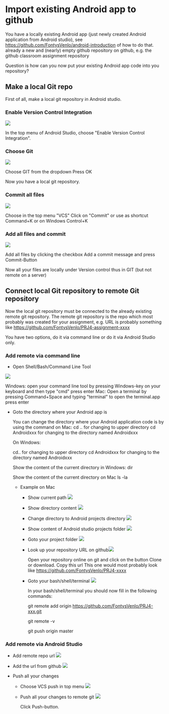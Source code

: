 # Import existing Android app to github

You have
a locally existing Android app (just newly created Android application from Android studio), see https://github.com/FontysVenlo/android-introduction of how to do that. 
already a new and (nearly) empty github repository on github, e.g. the github classroom assignment repository

Question is how can you now put your existing Android app code into you repository?

## Make a local Git repo

First of all, make a local git repository in Android studio.

### Enable Version Control Integration

![](assets/1f4340445ef2ff00580e584e6c91395816aef8854be92b9403f3a2b929f6a045.png)

In the top menu of Android Studio, choose "Enable Version Control Integration".

### Choose Git

![](assets/37d3797ed17c7504eae6105d2024c28dff779f8e5344762445ffed7ed4f8f0cc.png)

Choose GIT from the dropdown
Press OK

Now you have a local git repository.

### Commit all files

![](assets/c76fd1191d426e48340d3c57753a884664b8f3fe50e737958395a953ceb749de.png)

Choose in the top menu "VCS"
Click on "Commit" or use as shortcut Command+K or on Windows Control+K

### Add all files and commit

![](assets/3d39fc2d1c4c8a0c8f9f8758cc20b984e6ec6a941326707664553528fc31c863.png)

Add all files by clicking the checkbox 
Add a commit message
and press Commit-Button

Now all your files are locally under Version control thus in GIT (but not remote on a server)

## Connect local Git repository to remote Git repository

Now the local git repository must be connected to the already existing remote git repository. The remote git repository is the repo which most probably was created for your assignment, e.g. URL is probably something like https://github.com/FontysVenlo/PRJ4-assignment-xxxx

You have two options, do it via command line or do it via Android Studio only.

### Add remote via command line

- Open Shell/Bash/Command Line Tool

![](assets/7a83846b198001b57e2105835e5888ff59350fcd1be3ef86f6ce4c4e8037adfc.png)

  Windows: open your command line tool by pressing Windows-key on your keyboard and then type "cmd" 
  press enter
  Mac: Open a terminal by pressing Command+Space and typing "terminal" to open the terminal.app
  press enter

- Goto the directory where your Android app is

  You can change the directory where your Android application code is by using the command on Mac:
  cd ..        for changing to upper directory
  cd Androidxxx     for changing to the directory named Androidxxx
  
  On Windows:
  
  cd..      for changing to upper directory
  cd Androidxxx     for changing to the directory named Androidxxx
  
  
  Show the content of the current directory in Windows: 
  dir
  
  Show the content of the current directory on Mac
  ls -la

	- Example on Mac

		- Show current path
		![](assets/749c084c4f3fb866d6a1bc6e4ac3133546e44d47a50cd13773b86ee6aea4d063.png)
		- Show directory content
		![](assets/6ccec1883035e69c95e22adf18814eade9b8fd6da5dbbcfc4abd02072c34ed2d.png)
		- Change directory to Android projects directory
		![](assets/614db8df3bdd60db940f1fc881dfe1f41dd3de2cec1206981f67d7e378668bfd.png)
		- Show content of Android studio projects folder
		![](assets/e663726651707f84e1b8318b7a78d708f5d9a919b8f8c9d0dc983c6eedb19d1b.png)
		- Goto your project folder
		![](assets/eff456d82c0fd7a51683f97436d8fa8ac9f3dc813333f3aa307adccef0ddf6ee.png)
		- Look up your repository URL on github![](assets/de8884d064b77a69337ffe7a43f1e213a3bae003e9fc3c096884bbe0c6794355.png)

		  Open your repository online on git and click on the  button Clone or download. 
		  Copy this url
		  This one would most probably look like 
		  https://github.com/FontysVenlo/PRJ4-xxxx

		- Goto your bash/shell/terminal
		![](assets/04eed3a8473f110be152c577436f5a38ea26d187ad245dc857640b2c7c601948.png)

		  In your bash/shell/terminal you should now fill in the following commands:
		  
		  git remote add origin https://github.com/FontysVenlo/PRJ4-xxx.git
		  
		  git remote -v
		  
		  git push origin master

### Add remote via Android Studio

- Add remote repo url
![](assets/92135895624f7baca9bf7f2e116d185c146dbede73096ba7901acc345129a106.png)
- Add the url from github
![](assets/f555d11c16c1e8a7f7aeb7a810236e6fd9365595d6e6092b785a4d479387782d.png)
- Push all your changes

	- Choose VCS push in top menu
	![](assets/5d9c509f4ad7bf170436f803ef43f2103a6498a4404d1ac8cc3f5144bfefc7d6.png)
	- Push all your changes to remote git
	![](assets/be7402a3d97bfa74b4f2921d8a525594d2357253cb077f078d0719357ccd52dd.png)

	  Click Push-button.


